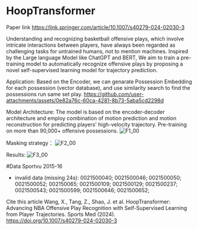 # HoopTransformer
Paper link https://link.springer.com/article/10.1007/s40279-024-02030-3

Understanding and recognizing basketball offensive plays, which involve intricate interactions between players, have always been regarded as challenging tasks for untrained humans, not to mention machines. Inspired by the Large language Model like ChatGPT and BERT, We aim to train a pre-training model to automatically recognize offensive plays by proposing a novel self-supervised learning model for trajectory prediction. 

Application:
Based on the Encoder, we can genarate Possession Embedding for each possession (vector database), and use similarity search to find the possessions run same set play.
https://github.com/user-attachments/assets/0e82a76c-60ca-4281-8b73-5aba5cd2298d

Model Architecture:
The model is based on the encoder-decoder architecture and employ combination of motion prediction and motion reconstruction for predicting players' high-velocity trajectory. Pre-training on more than 90,000+ offensive possessions.
![F1_00](https://github.com/user-attachments/assets/e36aa4ac-b322-4bcd-b575-6333da49fe4f)

Masking strategy：
![F2_00](https://github.com/user-attachments/assets/9fa83a8a-e858-4f11-9631-7d89d9a99ae1)

Results:
![F3_00](https://github.com/user-attachments/assets/e320edb2-849f-4157-9512-d63f5c8166df)




#Data Sportvu 2015-16 
  - invalid data (missing 24s): 0021500040; 0021500046; 0021500050; 0021500052; 002150065; 0021500109; 0021500129; 0021500237; 0021500543; 0021500599; 0021500646; 0021500652;

    
Cite this article
Wang, X., Tang, Z., Shao, J. et al. HoopTransformer: Advancing NBA Offensive Play Recognition with Self-Supervised Learning from Player Trajectories. Sports Med (2024). https://doi.org/10.1007/s40279-024-02030-3







